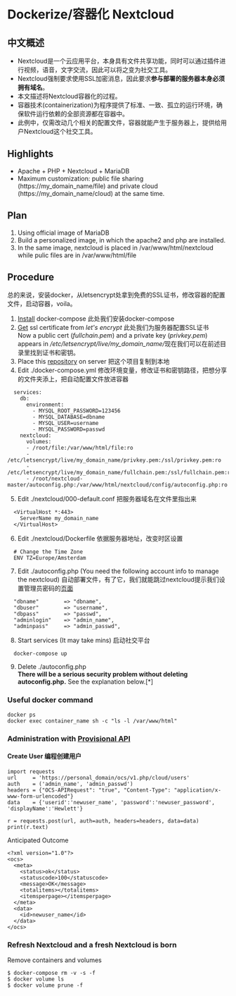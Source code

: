 # Dockerize/容器化 Nextcloud
## 中文概述
* Nextcloud是一个云应用平台，本身具有文件共享功能，同时可以通过插件进行视频，语音，文字交流，因此可以将之变为社交工具。 
* Nextcloud强制要求使用SSL加密消息，因此要求<b>参与部署的服务器本身必须拥有域名</b>。
* 本文描述将Nextcloud容器化的过程。
* 容器技术(containerization)为程序提供了标准、一致、孤立的运行环境，确保软件运行依赖的全部资源都在容器中。
* 此例中，仅需改动几个相关的配置文件，容器就能产生于服务器上，提供给用户Nextcloud这个社交工具。
## Highlights 
* Apache + PHP + Nextcloud + MariaDB
* Maximum customization: public file sharing (https://my_domain_name/file) and private cloud (https://my_domain_name/cloud) at the same time. 
## Plan
1. Using official image of MariaDB
2. Build a personalized image, in which the apache2 and php are installed. 
3. In the same image, nextcloud is placed in /var/www/html/nextcloud while pulic files are in /var/www/html/file
## Procedure
总的来说，安装docker，从letsencrypt处拿到免费的SSL证书，修改容器的配置文件，启动容器，voila。
1. [Install](https://github.com/xg590/tutorials/blob/master/docker/setup.md) docker-compose 此处我们安装docker-compose
2. [Get](https://github.com/xg590/tutorials/blob/master/LetsEncrypt.md) ssl certificate from <i>let's encrypt</i> 此处我们为服务器配置SSL证书<br>
Now a public cert (<i>fullchain.pem</i>) and a private key (<i>privkey.pem</i>) appears in <i>/etc/letsencrypt/live/my_domain_name/</i>现在我们可以在前述目录里找到证书和密钥。
3. Place this [repository](https://github.com/xg590/nextcloud/archive/master.zip) on server 把这个项目复制到本地
4. Edit ./docker-compose.yml 修改环境变量，修改证书和密钥路径，把想分享的文件夹添上，把自动配置文件放进容器
```
  services:
    db:
      environment:
        - MYSQL_ROOT_PASSWORD=123456
        - MYSQL_DATABASE=dbname
        - MYSQL_USER=username
        - MYSQL_PASSWORD=passwd 
    nextcloud:
      volumes:
      - /root/file:/var/www/html/file:ro
      - /etc/letsencrypt/live/my_domain_name/privkey.pem:/ssl/privkey.pem:ro  
      - /etc/letsencrypt/live/my_domain_name/fullchain.pem:/ssl/fullchain.pem:ro
      - /root/nextcloud-master/autoconfig.php:/var/www/html/nextcloud/config/autoconfig.php:ro
```
5. Edit ./nextcloud/000-default.conf 把服务器域名在文件里指出来
```
  <VirtualHost *:443>
  	ServerName my_domain_name
  </VirtualHost>
```
6. Edit ./nextcloud/Dockerfile 依据服务器地址，改变时区设置
```
  # Change the Time Zone 
  ENV TZ=Europe/Amsterdam 
``` 
7. Edit ./autoconfig.php (You need the following account info to manage the nextcloud) 自动部署文件，有了它，我们就能跳过nextcloud提示我们设置管理员密码的[页面](https://github.com/xg590/miscellaneous/blob/master/nextcloud_admin.png)
```
  "dbname"        => "dbname",
  "dbuser"        => "username",
  "dbpass"        => "passwd",
  "adminlogin"    => "admin_name",                
  "adminpass"     => "admin_passwd", 
``` 
8. Start services (It may take mins) 启动社交平台
```
  docker-compose up
```
9. Delete ./autoconfig.php<br>
<b>There will be a serious security problem without deleting autoconfig.php.</b> See the explanation below.[*]
### Useful docker command
```
docker ps
docker exec container_name sh -c "ls -l /var/www/html"
```
### Administration with [Provisional API](https://docs.nextcloud.com/server/stable/admin_manual/configuration_user/user_provisioning_api.html)
#### Create User 编程创建用户
```
import requests
url     = 'https://personal_domain/ocs/v1.php/cloud/users'
auth    = ('admin_name', 'admin_passwd')
headers = {"OCS-APIRequest": "true", "Content-Type": "application/x-www-form-urlencoded"}
data    = {'userid':'newuser_name', 'password':'newuser_password', 'displayName':'Hewlett'}

r = requests.post(url, auth=auth, headers=headers, data=data)
print(r.text)
```
Anticipated Outcome
```
<?xml version="1.0"?>
<ocs>
  <meta>
    <status>ok</status>
    <statuscode>100</statuscode>
    <message>OK</message>
    <totalitems></totalitems>
    <itemsperpage></itemsperpage>
  </meta>
  <data>
    <id>newuser_name</id>
  </data>
</ocs>
```
### Refresh Nextcloud and a fresh Nextcloud is born
Remove containers and volumes
```
$ docker-compose rm -v -s -f
$ docker volume ls
$ docker volume prune -f
```
### 
